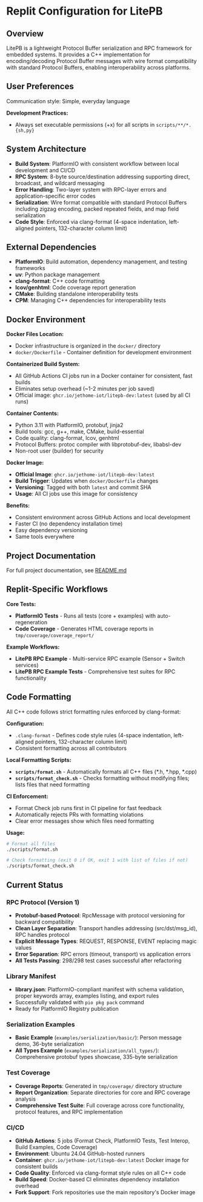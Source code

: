 # Replit Configuration for LitePB

## Overview
LitePB is a lightweight Protocol Buffer serialization and RPC framework for embedded systems. It provides a C++ implementation for encoding/decoding Protocol Buffer messages with wire format compatibility with standard Protocol Buffers, enabling interoperability across platforms.

## User Preferences
Communication style: Simple, everyday language

**Development Practices:**
- Always set executable permissions (+x) for all scripts in `scripts/**/*.{sh,py}`

## System Architecture
- **Build System**: PlatformIO with consistent workflow between local development and CI/CD
- **RPC System**: 8-byte source/destination addressing supporting direct, broadcast, and wildcard messaging
- **Error Handling**: Two-layer system with RPC-layer errors and application-specific error codes
- **Serialization**: Wire format compatible with standard Protocol Buffers including zigzag encoding, packed repeated fields, and map field serialization
- **Code Style**: Enforced via clang-format (4-space indentation, left-aligned pointers, 132-character column limit)

## External Dependencies
- **PlatformIO**: Build automation, dependency management, and testing frameworks
- **uv**: Python package management
- **clang-format**: C++ code formatting
- **lcov/genhtml**: Code coverage report generation
- **CMake**: Building standalone interoperability tests
- **CPM**: Managing C++ dependencies for interoperability tests

## Docker Environment

**Docker Files Location:**
- Docker infrastructure is organized in the `docker/` directory
- `docker/Dockerfile` - Container definition for development environment

**Containerized Build System:**
- All GitHub Actions CI jobs run in a Docker container for consistent, fast builds
- Eliminates setup overhead (~1-2 minutes per job saved)
- Official image: `ghcr.io/jethome-iot/litepb-dev:latest` (used by all CI runs)

**Container Contents:**
- Python 3.11 with PlatformIO, protobuf, jinja2
- Build tools: gcc, g++, make, CMake, build-essential
- Code quality: clang-format, lcov, genhtml
- Protocol Buffers: protoc compiler with libprotobuf-dev, libabsl-dev
- Non-root user (builder) for security

**Docker Image:**
- **Official Image**: `ghcr.io/jethome-iot/litepb-dev:latest`
- **Build Trigger**: Updates when `docker/Dockerfile` changes
- **Versioning**: Tagged with both `latest` and commit SHA
- **Usage**: All CI jobs use this image for consistency

**Benefits:**
- Consistent environment across GitHub Actions and local development
- Faster CI (no dependency installation time)
- Easy dependency versioning
- Same tools everywhere

## Project Documentation
For full project documentation, see [README.md](README.md)

## Replit-Specific Workflows

**Core Tests:**
- **PlatformIO Tests** - Runs all tests (core + examples) with auto-regeneration
- **Code Coverage** - Generates HTML coverage reports in `tmp/coverage/coverage_report/`

**Example Workflows:**
- **LitePB RPC Example** - Multi-service RPC example (Sensor + Switch services)
- **LitePB RPC Example Tests** - Comprehensive test suites for RPC functionality

## Code Formatting

All C++ code follows strict formatting rules enforced by clang-format:

**Configuration:**
- `.clang-format` - Defines code style rules (4-space indentation, left-aligned pointers, 132-character column limit)
- Consistent formatting across all contributors

**Local Formatting Scripts:**
- **`scripts/format.sh`** - Automatically formats all C++ files (*.h, *.hpp, *.cpp)
- **`scripts/format_check.sh`** - Checks formatting without modifying files; lists files that need formatting

**CI Enforcement:**
- Format Check job runs first in CI pipeline for fast feedback
- Automatically rejects PRs with formatting violations
- Clear error messages show which files need formatting

**Usage:**
```bash
# Format all files
./scripts/format.sh

# Check formatting (exit 0 if OK, exit 1 with list of files if not)
./scripts/format_check.sh
```


## Current Status

### RPC Protocol (Version 1)
- **Protobuf-based Protocol**: RpcMessage with protocol versioning for backward compatibility
- **Clean Layer Separation**: Transport handles addressing (src/dst/msg_id), RPC handles protocol
- **Explicit Message Types**: REQUEST, RESPONSE, EVENT replacing magic values
- **Error Separation**: RPC errors (timeout, transport) vs application errors
- **All Tests Passing**: 298/298 test cases successful after refactoring

### Library Manifest
- **library.json**: PlatformIO-compliant manifest with schema validation, proper keywords array, examples listing, and export rules
- Successfully validated with `pio pkg pack` command
- Ready for PlatformIO Registry publication

### Serialization Examples
- **Basic Example** (`examples/serialization/basic/`): Person message demo, 36-byte serialization
- **All Types Example** (`examples/serialization/all_types/`): Comprehensive protobuf types showcase, 335-byte serialization

### Test Coverage
- **Coverage Reports**: Generated in `tmp/coverage/` directory structure
- **Report Organization**: Separate directories for core and RPC coverage analysis
- **Comprehensive Test Suite**: Full coverage across core functionality, protocol features, and RPC implementation

### CI/CD
- **GitHub Actions**: 5 jobs (Format Check, PlatformIO Tests, Test Interop, Build Examples, Code Coverage)
- **Environment**: Ubuntu 24.04 GitHub-hosted runners
- **Container**: `ghcr.io/jethome-iot/litepb-dev:latest` Docker image for consistent builds
- **Code Quality**: Enforced via clang-format style rules on all C++ code
- **Build Speed**: Docker-based CI eliminates dependency installation overhead
- **Fork Support**: Fork repositories use the main repository's Docker image